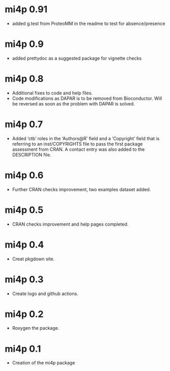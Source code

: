 # mi4p 0.91

* added g.test from ProteoMM in the readme to test for absence/presence

# mi4p 0.9

* added prettydoc as a suggested package for vignette checks

# mi4p 0.8

* Additional fixes to code and help files.
* Code modifications as DAPAR is to be removed from Bioconductor. Will be reversed as soon as the problem with DAPAR is solved.

# mi4p 0.7

* Added ‘ctb’ roles in the ‘Authors@R’ field and a ‘Copyright’ field that is referring to an inst/COPYRIGHTS file to pass the first package assessment from CRAN. A contact entry was also added to the DESCRIPTION file.

# mi4p 0.6

* Further CRAN checks improvement, two examples dataset added. 

# mi4p 0.5

* CRAN checks improvement and help pages completed. 

# mi4p 0.4

* Creat pkgdown site.

# mi4p 0.3

* Create logo and github actions. 

# mi4p 0.2

* Roxygen the package. 

# mi4p 0.1

* Creation of the mi4p package 
